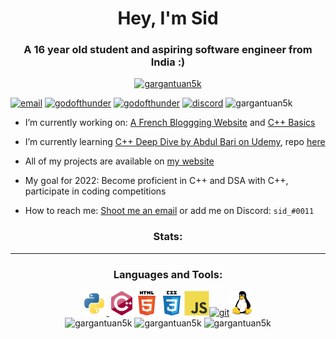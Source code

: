 <h1 align="center">Hey, I'm Sid</h1>
<h3 align="center">A 16 year old student and aspiring software engineer from India :)</h3>

<p align="center"> <a href="https://github.com/ryo-ma/github-profile-trophy"><img src="https://github-profile-trophy.vercel.app/?username=gargantuan5k&title=Stars,Followers,Joined2020,Commit,Repositories,PullRequest&theme=onedark" alt="gargantuan5k" /></a> </p>

<p align="left">
<a href="mailto:gargantuan5k@outlook.com"><img src="https://img.shields.io/badge/Microsoft_Outlook-0078D4?style=for-the-badge&logo=microsoft-outlook&logoColor=white" alt="email" /></a>
<a href="https://twitter.com/Gargantuan5K" target="blank"><img src="https://img.shields.io/badge/Twitter-1DA1F2?style=for-the-badge&logo=twitter&logoColor=white" alt="godofthunder" /></a>
<a href="https://www.instagram.com/siddharth._.vivek" target="blank"><img src="https://img.shields.io/badge/Instagram-E4405F?style=for-the-badge&logo=instagram&logoColor=white" alt="godofthunder" /></a> 
<a href="https://discord.gg/TFB5TQBtSg"><img src="https://img.shields.io/badge/Discord-7289DA?style=for-the-badge&logo=discord&logoColor=white" alt="discord" /></a>
<img src="https://komarev.com/ghpvc/?username=gargantuan5k&label=Profile%20views&color=0e75b6&style=flat" alt="gargantuan5k" />
</p>

- I’m currently working on: [A French Bloggging Website](https://github.com/Gargantuan5k/FrenchBlogWebsite) and [C++ Basics](https://github.com/Gargantuan5k/CPPBasics)

- I’m currently learning [C++ Deep Dive by Abdul Bari on Udemy](https://www.udemy.com/course/cpp-deep-dive/), repo [here](https://github.com/Gargantuan5k/CPPBasics)

- All of my projects are available on [my website](https://gargantuan5k.github.io)

- My goal for 2022: Become proficient in C++ and DSA with C++, participate in coding competitions

- How to reach me: [Shoot me an email](mailto:siddharth.vivek2000@outlook.com) or add me on Discord: `sid_#0011`

<h3 align="center">Stats:</h3>
<hr />

<h3 align="center">Languages and Tools:</h3>
<div align="center">
    <a href="https://www.python.org" target="_blank"> 
        <img src="https://raw.githubusercontent.com/devicons/devicon/master/icons/python/python-original.svg" alt="python" width="40" height="40" /> 
    </a><a href="https://github.com/Gargantuan5k/CPPBasics" target="_blank"> 
        <img src="https://raw.githubusercontent.com/devicons/devicon/master/icons/cplusplus/cplusplus-original.svg" alt="C++" width="40" height="40" /></a><a href="https://www.w3.org/html/" target="_blank"><img src="https://raw.githubusercontent.com/devicons/devicon/master/icons/html5/html5-original-wordmark.svg" alt="HTML5" width="40" height="40"/></a><a href="https://github.com/Gargantuan5k/webdev-projects/tree/master/CSS" target="_blank"><img src="https://raw.githubusercontent.com/devicons/devicon/master/icons/css3/css3-original-wordmark.svg" alt="CSS3" width="40" height="40" /></a><a href="https://github.com/Gargantuan5k/webdev-projects" target="_blank"><img src="https://raw.githubusercontent.com/devicons/devicon/master/icons/javascript/javascript-original.svg" alt="javascript" width="40" height="40"/></a><a href="https://git-scm.com/" target="_blank"><img src="https://www.vectorlogo.zone/logos/git-scm/git-scm-icon.svg" alt="git" width="40" height="40" /></a><a href="https://www.linux.org/" target="_blank"><img src="https://raw.githubusercontent.com/devicons/devicon/master/icons/linux/linux-original.svg" alt="linux" width="40" height="40" /></a>
</div>

<div align="center">
    <img src="https://github-readme-stats.vercel.app/api/top-langs?username=gargantuan5k&theme=github_dark&show_icons=true&locale=en&layout=compact" alt="gargantuan5k" / width="495" height="220">
    <img src="https://github-readme-stats.vercel.app/api?username=gargantuan5k&theme=github_dark&show_icons=true&locale=en" alt="gargantuan5k" width="495" height="220"/>
    <img src="https://github-readme-streak-stats.herokuapp.com/?user=gargantuan5k&theme=blueberry_duo" alt="gargantuan5k" />
 </div>

